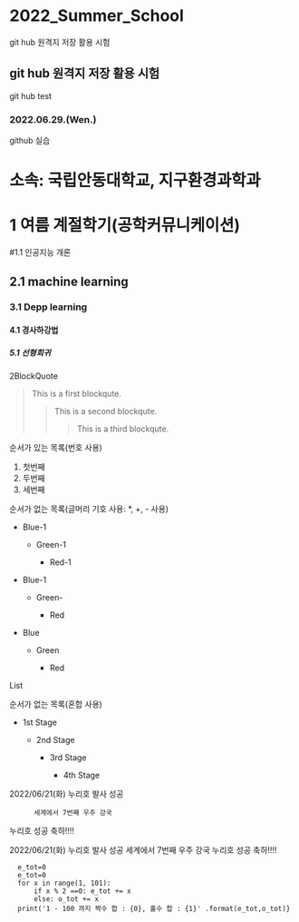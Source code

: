 # 2022_Summer_School
git hub 원격지 저장 활용 시험
## git hub 원격지 저장 활용 시험
git hub test
### 2022.06.29.(Wen.)
github 실습


소속: 국립안동대학교, 지구환경과학과
===========================

1 여름 계절학기(공학커뮤니케이션)
===========================

#1.1 인공지능 개론
## 2.1  machine learning
### 3.1 Depp learning
#### 4.1 경사하강법
##### 5.1 선형회귀

2BlockQuote
> This is a first blockqute.
> > This is a second blockqute.
> > > This is a third blockqute.


순서가 있는 목록(번호 사용)
1. 첫번째
2. 두번째
3. 세번째

순서가 없는 목록(글머리 기호 사용: *, +, - 사용)

* Blue-1

   * Green-1
  
     * Red-1

+ Blue-1

  + Green-

    + Red

- Blue

  - Green

    - Red


List

순서가 없는 목록(혼합 사용)

* 1st Stage

  - 2nd Stage
  
    + 3rd Stage
     
      + 4th Stage

2022/06/21(화) 누리호 발사 성공

          세계에서 7번째 우주 강국
 
누리호 성공 축하!!!!

2022/06/21(화) 누리호 발사 성공
세계에서 7번째 우주 강국
누리호 성공 축하!!!! 


      e_tot=0
      e_tot=0
      for x in range(1, 101):
          if x % 2 ==0: e_tot += x
          else: o_tot += x
      print('1 - 100 까지 짝수 합 : {0}, 홀수 합 : {1}' .format(e_tot,o_tot)}




